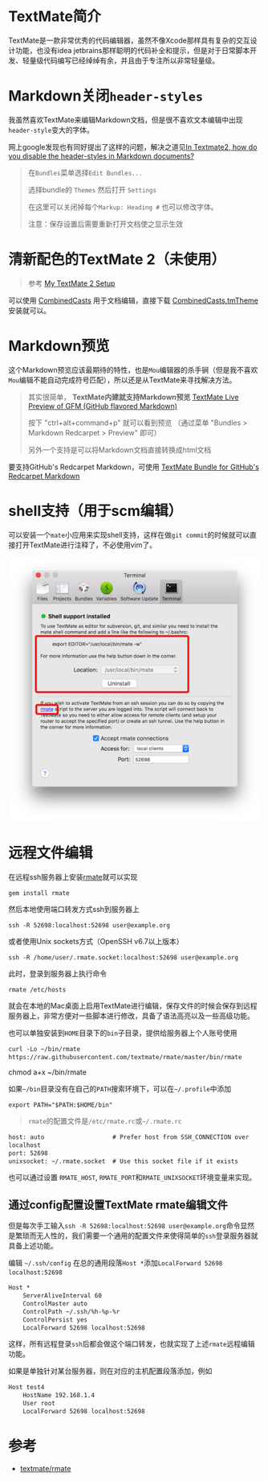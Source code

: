 # TextMate简介

TextMate是一款非常优秀的代码编辑器，虽然不像Xcode那样具有复杂的交互设计功能，也没有idea jetbrains那样聪明的代码补全和提示，但是对于日常脚本开发、轻量级代码编写已经绰绰有余，并且由于专注所以非常轻量级。

# Markdown关闭`header-styles`

我虽然喜欢TextMate来编辑Markdown文档，但是很不喜欢文本编辑中出现`header-style`变大的字体。

网上google发现也有同好提出了这样的问题，解决之道见[In Textmate2, how do you disable the header-styles in Markdown documents?](http://stackoverflow.com/questions/16258302/in-textmate2-how-do-you-disable-the-header-styles-in-markdown-documents)

> 在`Bundles`菜单选择`Edit Bundles...`
>
> 选择bundle的 `Themes` 然后打开 `Settings`
>
> 在这里可以关闭掉每个`Markup: Heading #` 也可以修改字体。
>
> 注意：保存设置后需要重新打开文档使之显示生效

# 清新配色的TextMate 2（未使用）

> 参考 [My TextMate 2 Setup](http://hiltmon.com/blog/2013/04/15/my-textmate-2-setup/)

可以使用 [CombinedCasts](http://hiltmon.com/blog/2013/02/22/multiple-themes-in-textmate-2/) 用于文档编辑，直接下载 [CombinedCasts.tmTheme](http://hiltmon.com/files/CombinedCasts.tmTheme) 安装就可以。

# Markdown预览

这个Markdown预览应该最期待的特性，也是`Mou`编辑器的杀手锏（但是我不喜欢`Mou`编辑不能自动完成符号匹配），所以还是从TextMate来寻找解决方法。

> 其实很简单， **TextMate内建就支持Markdown预览** [TextMate Live Preview of GFM (GitHub flavored Markdown)](http://stackoverflow.com/questions/17923993/textmate-live-preview-of-gfm-github-flavored-markdown)
>
> 按下 "ctrl+alt+command+p" 就可以看到预览 （通过菜单 "Bundles > Markdown Redcarpet > Preview" 即可）
>
> 另外一个支持是可以将Markdown文档直接转换成html文档

要支持GitHub's Redcarpet Markdown，可使用 [TextMate Bundle for GitHub's Redcarpet Markdown](https://github.com/streeter/markdown-redcarpet.tmbundle)

# shell支持（用于scm编辑）

可以安装一个`mate`小应用来实现shell支持，这样在做`git commit`的时候就可以直接打开TextMate进行注释了，不必使用vim了。

![git textmate 2](/img/develop/mac/git_testmate2.png)

# 远程文件编辑

在远程ssh服务器上安装[rmate](https://github.com/textmate/rmate/)就可以实现

    gem install rmate

然后本地使用端口转发方式ssh到服务器上

    ssh -R 52698:localhost:52698 user@example.org

或者使用Unix sockets方式（OpenSSH v6.7以上版本）

    ssh -R /home/user/.rmate.socket:localhost:52698 user@example.org

此时，登录到服务器上执行命令

    rmate /etc/hosts

就会在本地的Mac桌面上启用TextMate进行编辑，保存文件的时候会保存到远程服务器上，非常方便对一些脚本进行修改，具备了语法高亮以及一些高级功能。

也可以单独安装到`HOME`目录下的`bin`子目录，提供给服务器上个人账号使用

	curl -Lo ~/bin/rmate https://raw.githubusercontent.com/textmate/rmate/master/bin/rmate
chmod a+x ~/bin/rmate

如果`~/bin`目录没有在自己的`PATH`搜索环境下，可以在`~/.profile`中添加

	export PATH="$PATH:$HOME/bin"

> `rmate`的配置文件是`/etc/rmate.rc`或`~/.rmate.rc`

	host: auto                   # Prefer host from SSH_CONNECTION over localhost
	port: 52698
	unixsocket: ~/.rmate.socket  # Use this socket file if it exists

也可以通过设置 `RMATE_HOST`, `RMATE_PORT`和`RMATE_UNIXSOCKET`环境变量来实现。

## 通过config配置设置TextMate rmate编辑文件

但是每次手工输入`ssh -R 52698:localhost:52698 user@example.org`命令显然是繁琐而无人性的，我们需要一个通用的配置文件来使得简单的`ssh`登录服务器就具备上述功能。

编辑 `~/.ssh/config` 在总的通用段落`Host *`添加`LocalForward 52698 localhost:52698`

	Host *
	    ServerAliveInterval 60
	    ControlMaster auto
	    ControlPath ~/.ssh/%h-%p-%r
	    ControlPersist yes
		LocalForward 52698 localhost:52698
		
这样，所有远程登录`ssh`后都会做这个端口转发，也就实现了上述`rmate`远程编辑功能。

如果是单独针对某台服务器，则在对应的主机配置段落添加，例如

	Host test4
	    HostName 192.168.1.4
	    User root
		LocalForward 52698 localhost:52698

# 参考


* [textmate/rmate](https://github.com/textmate/rmate/)